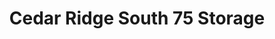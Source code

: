 ---
title: "Cedar Ridge South 75 Storage"
url: /jenks/cedar-ridge-south-75-storage/
shop: storage rental
---